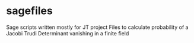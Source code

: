 # sagefiles
Sage scripts written mostly for JT project
Files to calculate probability of a Jacobi Trudi Determinant vanishing in a finite field
